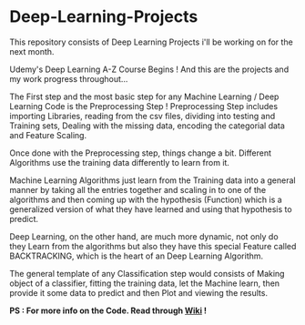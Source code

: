 # Deep-Learning-Projects
This repository consists of Deep Learning Projects i'll be working on for the next month.

Udemy's Deep Learning A-Z Course Begins !
And this are the projects and my work progress throughout...

The First step and the most basic step for any Machine Learning / Deep Learning Code is the Preprocessing Step !
Preprocessing Step includes importing Libraries, reading from the csv files, dividing into testing and Training sets, Dealing with the missing data, encoding the categorial data and Feature Scaling.

Once done with the Preprocessing step, things change a bit.
Different Algorithms use the training data differently to learn from it.

Machine Learning Algorithms just learn from the Training data into a general manner by taking all the entries together and scaling in to one of the algorithms and then coming up with the hypothesis (Function) which is a generalized version of what they have learned and using that hypothesis to predict.

Deep Learning, on the other hand, are much more dynamic, not only do they Learn from the algorithms but also they have this special Feature called BACKTRACKING, which is the heart of an Deep Learning Algorithm.

The general template of any Classification step would consists of Making object of a classifier, fitting the training data, let the Machine learn, then provide it some data to predict and then Plot and viewing the results. 

<b>PS : For more info on the Code. Read through <a href="https://github.com/Shraddha2702/Deep-Learning-Projects/wiki">Wiki</a> !</b>
